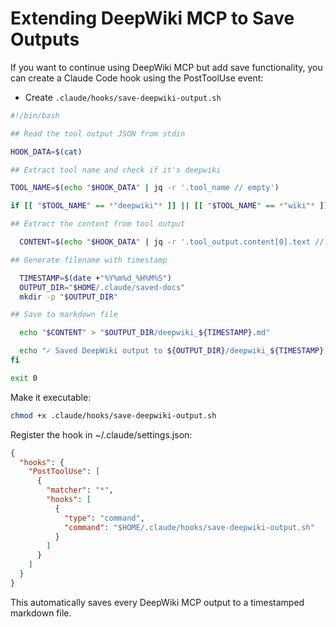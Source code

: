# Extending DeepWiki MCP to Save Outputs

If you want to continue using DeepWiki MCP but add save functionality, you can
create a Claude Code hook using the PostToolUse event:​

- Create `.claude/hooks/save-deepwiki-output.sh`

```bash
#!/bin/bash

## Read the tool output JSON from stdin

HOOK_DATA=$(cat)

## Extract tool name and check if it's deepwiki

TOOL_NAME=$(echo "$HOOK_DATA" | jq -r '.tool_name // empty')

if [[ "$TOOL_NAME" == *"deepwiki"* ]] || [[ "$TOOL_NAME" == *"wiki"* ]]; then

## Extract the content from tool output

  CONTENT=$(echo "$HOOK_DATA" | jq -r '.tool_output.content[0].text // empty')

## Generate filename with timestamp

  TIMESTAMP=$(date +"%Y%m%d_%H%M%S")
  OUTPUT_DIR="$HOME/.claude/saved-docs"
  mkdir -p "$OUTPUT_DIR"

## Save to markdown file

  echo "$CONTENT" > "$OUTPUT_DIR/deepwiki_${TIMESTAMP}.md"

  echo "✓ Saved DeepWiki output to ${OUTPUT_DIR}/deepwiki_${TIMESTAMP}.md"
fi

exit 0
```

Make it executable:

```bash
chmod +x .claude/hooks/save-deepwiki-output.sh
```

Register the hook in ~/.claude/settings.json:

```json
{
  "hooks": {
    "PostToolUse": [
      {
        "matcher": "*",
        "hooks": [
          {
            "type": "command",
            "command": "$HOME/.claude/hooks/save-deepwiki-output.sh"
          }
        ]
      }
    ]
  }
}
```

This automatically saves every DeepWiki MCP output to a timestamped markdown file.
